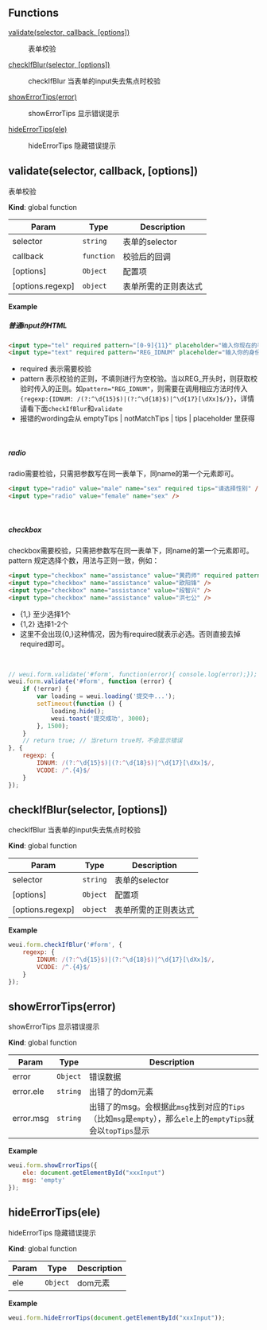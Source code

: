 ## Functions

<dl>
<dt><a href="#validate">validate(selector, callback, [options])</a></dt>
<dd><p>表单校验</p>
</dd>
<dt><a href="#checkIfBlur">checkIfBlur(selector, [options])</a></dt>
<dd><p>checkIfBlur 当表单的input失去焦点时校验</p>
</dd>
<dt><a href="#showErrorTips">showErrorTips(error)</a></dt>
<dd><p>showErrorTips 显示错误提示</p>
</dd>
<dt><a href="#hideErrorTips">hideErrorTips(ele)</a></dt>
<dd><p>hideErrorTips 隐藏错误提示</p>
</dd>
</dl>

<a name="validate"></a>

## validate(selector, callback, [options])
表单校验

**Kind**: global function  

| Param | Type | Description |
| --- | --- | --- |
| selector | <code>string</code> | 表单的selector |
| callback | <code>function</code> | 校验后的回调 |
| [options] | <code>Object</code> | 配置项 |
| [options.regexp] | <code>object</code> | 表单所需的正则表达式 |

**Example**  
##### 普通input的HTML
```html
<input type="tel" required pattern="[0-9]{11}" placeholder="输入你现在的手机号" emptyTips="请输入手机号" notMatchTips="请输入正确的手机号">
<input type="text" required pattern="REG_IDNUM" placeholder="输入你的身份证号码" emptyTips="请输入身份证号码" notMatchTips="请输入正确的身份证号码">
```
- required 表示需要校验
- pattern 表示校验的正则，不填则进行为空校验。当以REG_开头时，则获取校验时传入的正则。如`pattern="REG_IDNUM"`，则需要在调用相应方法时传入`{regexp:{IDNUM: /(?:^\d{15}$)|(?:^\d{18}$)|^\d{17}[\dXx]$/}}`，详情请看下面`checkIfBlur`和`validate`
- 报错的wording会从 emptyTips | notMatchTips | tips | placeholder 里获得
<br>

##### radio
radio需要检验，只需把参数写在同一表单下，同name的第一个元素即可。
```html
<input type="radio" value="male" name="sex" required tips="请选择性别" />
<input type="radio" value="female" name="sex" />
```
<br>

##### checkbox
checkbox需要校验，只需把参数写在同一表单下，同name的第一个元素即可。
pattern 规定选择个数，用法与正则一致，例如：
```html
<input type="checkbox" name="assistance" value="黄药师" required pattern="{1,2}" tips="请勾选1-2个敲码助手" />
<input type="checkbox" name="assistance" value="欧阳锋" />
<input type="checkbox" name="assistance" value="段智兴" />
<input type="checkbox" name="assistance" value="洪七公" />
```
- {1,}   至少选择1个
- {1,2}  选择1-2个
- 这里不会出现{0,}这种情况，因为有required就表示必选。否则直接去掉required即可。
<br>

``` js
// weui.form.validate('#form', function(error){ console.log(error);}); // error: {dom:[Object], msg:[String]}
weui.form.validate('#form', function (error) {
    if (!error) {
        var loading = weui.loading('提交中...');
        setTimeout(function () {
            loading.hide();
            weui.toast('提交成功', 3000);
        }, 1500);
    }
    // return true; // 当return true时，不会显示错误
}, {
    regexp: {
        IDNUM: /(?:^\d{15}$)|(?:^\d{18}$)|^\d{17}[\dXx]$/,
        VCODE: /^.{4}$/
    }
});
```
<a name="checkIfBlur"></a>

## checkIfBlur(selector, [options])
checkIfBlur 当表单的input失去焦点时校验

**Kind**: global function  

| Param | Type | Description |
| --- | --- | --- |
| selector | <code>string</code> | 表单的selector |
| [options] | <code>Object</code> | 配置项 |
| [options.regexp] | <code>object</code> | 表单所需的正则表达式 |

**Example**  
```js
weui.form.checkIfBlur('#form', {
    regexp: {
        IDNUM: /(?:^\d{15}$)|(?:^\d{18}$)|^\d{17}[\dXx]$/,
        VCODE: /^.{4}$/
    }
});
```
<a name="showErrorTips"></a>

## showErrorTips(error)
showErrorTips 显示错误提示

**Kind**: global function  

| Param | Type | Description |
| --- | --- | --- |
| error | <code>Object</code> | 错误数据 |
| error.ele | <code>string</code> | 出错了的dom元素 |
| error.msg | <code>string</code> | 出错了的msg。会根据此`msg`找到对应的`Tips`（比如`msg`是`empty`），那么`ele`上的`emptyTips`就会以`topTips`显示 |

**Example**  
```js
weui.form.showErrorTips({
    ele: document.getElementById("xxxInput")
    msg: 'empty'
});
```
<a name="hideErrorTips"></a>

## hideErrorTips(ele)
hideErrorTips 隐藏错误提示

**Kind**: global function  

| Param | Type | Description |
| --- | --- | --- |
| ele | <code>Object</code> | dom元素 |

**Example**  
```js
weui.form.hideErrorTips(document.getElementById("xxxInput"));
```
